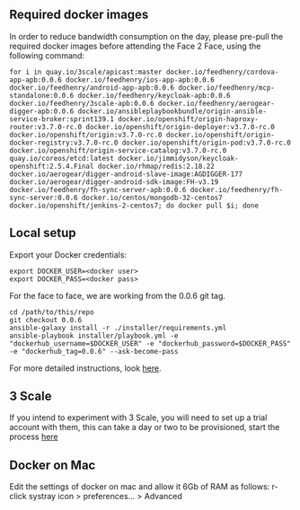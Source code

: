 ## Required docker images
In order to reduce bandwidth consumption on the day, please pre-pull the required docker images before attending the Face 2 Face, using the following command:
```
for i in quay.io/3scale/apicast:master docker.io/feedhenry/cordova-app-apb:0.0.6 docker.io/feedhenry/ios-app-apb:0.0.6 docker.io/feedhenry/android-app-apb:0.0.6 docker.io/feedhenry/mcp-standalone:0.0.6 docker.io/feedhenry/keycloak-apb:0.0.6 docker.io/feedhenry/3scale-apb:0.0.6 docker.io/feedhenry/aerogear-digger-apb:0.0.6 docker.io/ansibleplaybookbundle/origin-ansible-service-broker:sprint139.1 docker.io/openshift/origin-haproxy-router:v3.7.0-rc.0 docker.io/openshift/origin-deployer:v3.7.0-rc.0 docker.io/openshift/origin:v3.7.0-rc.0 docker.io/openshift/origin-docker-registry:v3.7.0-rc.0 docker.io/openshift/origin-pod:v3.7.0-rc.0 docker.io/openshift/origin-service-catalog:v3.7.0-rc.0 quay.io/coreos/etcd:latest docker.io/jimmidyson/keycloak-openshift:2.5.4.Final docker.io/rhmap/redis:2.18.22 docker.io/aerogear/digger-android-slave-image:AGDIGGER-177 docker.io/aerogear/digger-android-sdk-image:FH-v3.19 docker.io/feedhenry/fh-sync-server-apb:0.0.6 docker.io/feedhenry/fh-sync-server:0.0.6 docker.io/centos/mongodb-32-centos7 docker.io/openshift/jenkins-2-centos7; do docker pull $i; done
```

## Local setup
Export your Docker credentials:
```
export DOCKER_USER=<docker user>
export DOCKER_PASS=<docker pass>
```

For the face to face, we are working from the 0.0.6 git tag.
```
cd /path/to/this/repo
git checkout 0.0.6
ansible-galaxy install -r ./installer/requirements.yml
ansible-playbook installer/playbook.yml -e "dockerhub_username=$DOCKER_USER" -e "dockerhub_password=$DOCKER_PASS" -e "dockerhub_tag=0.0.6" --ask-become-pass
```
For more detailed instructions, look [here](https://github.com/feedhenry/mcp-standalone/blob/master/docs/walkthroughs/local-setup.adoc#local-setup).

## 3 Scale
If you intend to experiment with 3 Scale, you will need to set up a trial account with them, this can take a day or two to be provisioned, start the process [here](https://www.3scale.net/signup/)

## Docker on Mac
Edit the settings of docker on mac and allow it 6Gb of RAM as follows: r-click systray icon > preferences... > Advanced

